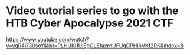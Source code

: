 # Video tutorial series to go with the HTB Cyber Apocalypse 2021 CTF
https://www.youtube.com/watch?v=vqR4i730soY&list=PLHUKi1UlEgOLEfaxrnUFUgDPHI6VKf2RK&index=8